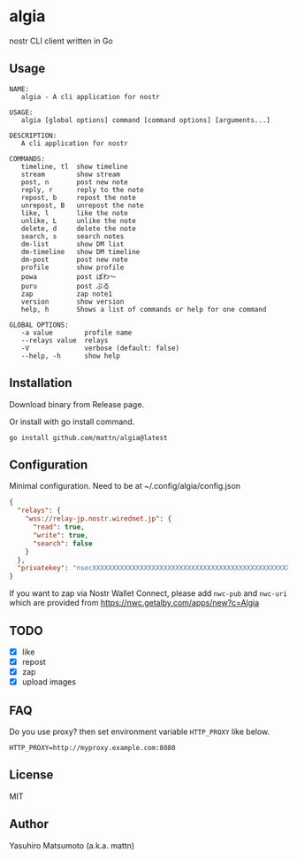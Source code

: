 # algia

nostr CLI client written in Go

## Usage

```
NAME:
   algia - A cli application for nostr

USAGE:
   algia [global options] command [command options] [arguments...]

DESCRIPTION:
   A cli application for nostr

COMMANDS:
   timeline, tl  show timeline
   stream        show stream
   post, n       post new note
   reply, r      reply to the note
   repost, b     repost the note
   unrepost, B   unrepost the note
   like, l       like the note
   unlike, L     unlike the note
   delete, d     delete the note
   search, s     search notes
   dm-list       show DM list
   dm-timeline   show DM timeline
   dm-post       post new note
   profile       show profile
   powa          post ぽわ〜
   puru          post ぷる
   zap           zap note1
   version       show version
   help, h       Shows a list of commands or help for one command

GLOBAL OPTIONS:
   -a value        profile name
   --relays value  relays
   -V              verbose (default: false)
   --help, -h      show help
```

## Installation

Download binary from Release page.

Or install with go install command.
```
go install github.com/mattn/algia@latest
```

## Configuration

Minimal configuration. Need to be at ~/.config/algia/config.json

```json
{
  "relays": {
    "wss://relay-jp.nostr.wirednet.jp": {
      "read": true,
      "write": true,
      "search": false
    }
  },
  "privatekey": "nsecXXXXXXXXXXXXXXXXXXXXXXXXXXXXXXXXXXXXXXXXXXXXXXXXXXXXX"
}
```

If you want to zap via Nostr Wallet Connect, please add `nwc-pub` and `nwc-uri` which are provided from <https://nwc.getalby.com/apps/new?c=Algia>

## TODO

* [x] like
* [x] repost
* [x] zap
* [x] upload images

## FAQ

Do you use proxy? then set environment variable `HTTP_PROXY` like below.

    HTTP_PROXY=http://myproxy.example.com:8080

## License

MIT

## Author

Yasuhiro Matsumoto (a.k.a. mattn)
